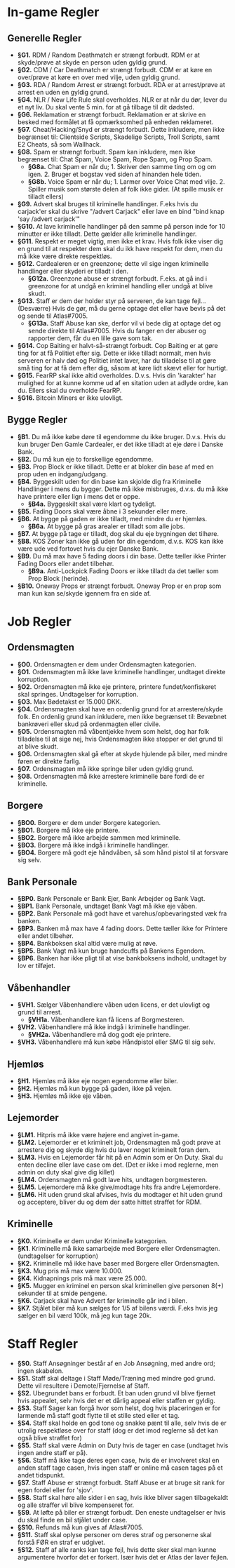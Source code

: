 # In-game Regler
## Generelle Regler
- **§G1.** RDM / Random Deathmatch er strængt forbudt. RDM er at skyde/prøve at skyde en person uden gyldig grund.  
- **§G2.** CDM / Car Deathmatch er strængt forbudt. CDM er at køre en over/prøve at køre en over med vilje, uden gyldig grund.  
- **§G3.** RDA / Random Arrest er strængt forbudt. RDA er at arrest/prøve at arrest en uden en gyldig grund.  
- **§G4.** NLR / New Life Rule skal overholdes. NLR er at når du dør, lever du et nyt liv. Du skal vente 5 min. for at gå tilbage til dit dødsted.  
- **§G6.** Reklamation er strængt forbudt. Reklamation er at skrive en besked med formålet at få opmærksomhed på enheden reklameret.  
- **§G7.** Cheat/Hacking/Snyd er strængt forbudt. Dette inkludere, men ikke begrænset til: Clientside Scripts, Skadelige Scripts, Troll Scripts, samt E2 Cheats, så som Wallhack.  
- **§G8.** Spam er strængt forbudt. Spam kan inkludere, men ikke begrænset til: Chat Spam, Voice Spam, Rope Spam, og Prop Spam.  
  - **§G8a.** Chat Spam er når du; 1. Skriver den samme ting om og om igen. 2. Bruger et bogstav ved siden af hinanden hele tiden.  
  - **§G8b.** Voice Spam er når du; 1. Larmer over Voice Chat med vilje. 2. Spiller musik som største delen af folk ikke gider. (At spille musik er tilladt ellers)  
- **§G9.** Advert skal bruges til kriminelle handlinger. F.eks hvis du carjack'er skal du skrive "/advert Carjack" eller lave en bind "bind knap 'say /advert carjack'"  
- **§G10.** At lave kriminelle handlinger på den samme på person inde for 10 minutter er ikke tilladt. Dette gælder alle kriminelle handlinger.  
- **§G11.** Respekt er meget vigtig, men ikke et krav. Hvis folk ikke viser dig en grund til at respekter dem skal du ikk have respekt for dem, men du må ikke være direkte respektløs.  
- **§G12.** Cardealeren er en greenzone; dette vil sige ingen kriminelle handlinger eller skyderi er tilladt i den.  
  - **§G12a.** Greenzone abuse er strængt forbudt. F.eks. at gå ind i greenzone for at undgå en kriminel handling eller undgå at blive skudt.  
- **§G13.** Staff er dem der holder styr på serveren, de kan tage fejl...(Desværre) Hvis de gør, må du gerne optage det eller have bevis på det og sende til Atlas#7005.  
  - **§G13a.** Staff Abuse kan ske, derfor vil vi bede dig at optage det og sende direkte til Atlas#7005. Hvis du fanger en der abuser og rapporter dem, får du en lille gave som tak.  
- **§G14.** Cop Baiting er halvt-så-strængt forbudt. Cop Baiting er at gøre ting for at få Politiet efter sig. Dette er ikke tilladt normalt, men hvis serveren er halv død og Politiet intet   laver, har du tilladelse til at gøre små ting for at få dem efter dig, såsom at køre lidt skævt eller for hurtigt.  
- **§G15.** FearRP skal ikke altid overholdes. D.v.s. Hvis din 'karakter' har mulighed for at kunne komme ud af en sitation uden at adlyde ordre, kan du. Ellers skal du overholde FearRP.  
- **§G16.** Bitcoin Miners er ikke ulovligt.  
## Bygge Regler
- **§B1.** Du må ikke købe døre til egendomme du ikke bruger. D.v.s. Hvis du kun bruger Den Gamle Cardealer, er det ikke tilladt at eje døre i Danske Bank.  
- **§B2.** Du må kun eje to forskellige egendomme.  
- **§B3.** Prop Block er ikke tilladt. Dette er at bloker din base af med en prop uden en indgang/udgang.  
- **§B4.** Byggeskilt uden for din base kan skjolde dig fra Kriminelle Handlinger i mens du bygger. Dette må ikke misbruges, d.v.s. du må ikke have printere eller lign i mens det er oppe.  
  - **§B4a.** Byggeskilt skal være klart og tydeligt.  
- **§B5.** Fading Doors skal være åbne i 3 sekunder eller mere.  
- **§B6.** At bygge på gaden er ikke tilladt, med mindre du er hjemløs.  
  - **§B6a.** At bygge på gras arealer er tilladt som alle jobs.  
- **§B7.** At bygge på tage er tilladt, dog skal du eje bygningen det tilhøre.  
- **§B8.** KOS Zoner kan ikke gå uden for din egendom, d.v.s. KOS kan ikke være ude ved fortovet hvis du ejer Danske Bank.  
- **§B9.** Du må max have 5 fading doors i din base. Dette tæller ikke Printer Fading Doors eller andet tilbehør.  
  - **§B9a.** Anti-Lockpick Fading Doors er ikke tilladt da det tæller som Prop Block (herinde).  
- **§B10.** Oneway Props er strængt forbudt. Oneway Prop er en prop som man kun kan se/skyde igennem fra en side af.  
# Job Regler
## Ordensmagten
- **§O0.** Ordensmagten er dem under Ordensmagten kategorien.  
- **§O1.** Ordensmagten må ikke lave kriminelle handlinger, undtaget direkte korruption.  
- **§O2.** Ordensmagten må ikke eje printere, printere fundet/konfiskeret skal springes. Undtagelser for korruption.  
- **§O3.** Max Bødetakst er 15.000 DKK.  
- **§O4.** Ordensmagten skal have en ordenlig grund for at arrestere/skyde folk. En ordenlig grund kan inkludere, men ikke begrænset til: Bevæbnet bankrøveri eller skud på ordenmagten eller civile.  
- **§O5.** Ordensmagten må våbentjekke hvem som helst, dog har folk tilladelse til at sige nej, hvis Ordensmagten ikke stopper er det grund til at blive skudt.  
- **§O6.** Ordensmagten skal gå efter at skyde hjulende på biler, med mindre føren er direkte farlig.  
- **§O7.** Ordensmagten må ikke springe biler uden gyldig grund.  
- **§O8.** Ordensmagten må ikke arrestere kriminelle bare fordi de er kriminelle.  
## Borgere
- **§BO0.** Borgere er dem under Borgere kategorien.  
- **§BO1.** Borgere må ikke eje printere.  
- **§BO2.** Borgere må ikke arbejde sammen med kriminelle.  
- **§BO3.** Borgere må ikke indgå i kriminelle handlinger.  
- **§BO4.** Borgere må godt eje håndvåben, så som hånd pistol til at forsvare sig selv.  
## Bank Personale
- **§BP0.** Bank Personale er Bank Ejer, Bank Arbejder og Bank Vagt.  
- **§BP1.** Bank Personale, undtaget Bank Vagt må ikke eje våben.  
- **§BP2.** Bank Personale må godt have et varehus/opbevaringsted væk fra banken.  
- **§BP3.** Banken må max have 4 fading doors. Dette tæller ikke for Printere eller andet tilbehør.  
- **§BP4.** Bankboksen skal altid være mulig at røve.  
- **§BP5.** Bank Vagt må kun bruge handcuffs på Bankens Egendom.  
- **§BP6.** Banken har ikke pligt til at vise bankboksens indhold, undtaget by lov er tilføjet.  
## Våbenhandler
- **§VH1.** Sælger Våbenhandlere våben uden licens, er det ulovligt og grund til arrest.  
  - **§VH1a.** Våbenhandlere kan få licens af Borgmesteren.  
- **§VH2.** Våbenhandlere må ikke indgå i kriminelle handlinger.  
  - **§VH2a.** Våbenhandlere må dog godt eje printere.  
- **§VH3.** Våbenhandlere må kun købe Håndpistol eller SMG til sig selv.  
## Hjemløs
- **§H1.** Hjemløs må ikke eje nogen egendomme eller biler.  
- **§H2.** Hjemløs må kun bygge på gaden, ikke på vejen.  
- **§H3.** Hjemløs må ikke eje våben.  
## Lejemorder
- **§LM1.** Hitpris må ikke være højere end angivet in-game.  
- **§LM2.** Lejemorder er et kriminelt job, Ordensmagten må godt prøve at arrestere dig og skyde dig hvis du laver noget kriminelt foran dem.  
- **§LM3.** Hvis en Lejemorder får hit på en Admin som er On Duty. Skal du enten decline eller lave case om det. (Det er ikke i mod reglerne, men admin on duty skal give dig killet)  
- **§LM4.** Ordensmagten må godt lave hits, undtagen borgmesteren.  
- **§LM5.** Lejemordere må ikke give/modtage hits fra andre Lejemordere.  
- **§LM6.** Hit uden grund skal afvises, hvis du modtager et hit uden grund og acceptere, bliver du og dem der satte hittet straffet for RDM.  
## Kriminelle
- **§K0.** Kriminelle er dem under Kriminelle kategorien.  
- **§K1**. Kriminelle må ikke samarbejde med Borgere eller Ordensmagten. (undtagelser for korruption)  
- **§K2.** Kriminelle må ikke have baser med Borgere eller Ordensmagten.  
- **§K3.** Mug pris må max være 10.000.  
- **§K4.** Kidnapnings pris må max være 25.000.  
- **§K5.** Mugger en kriminel en person skal kriminellen give personen 8(+) sekunder til at smide pengene.  
- **§K6.** Carjack skal have Advert før kriminelle går ind i bilen.  
- **§K7.** Stjålet biler må kun sælges for 1/5 af bilens værdi. F.eks hvis jeg sælger en bil værd 100k, må jeg kun tage 20k.  
# Staff Regler
- **§S0.** Staff Ansøgninger består af en Job Ansøgning, med andre ord; ingen skabelon.  
- **§S1.** Staff skal deltage i Staff Møde/Træning med mindre god grund. Dette vil resultere i Demote/Fjernelse af Staff.  
- **§S2.** Ubegrundet bans er forbudt. Et ban uden grund vil blive fjernet hvis appealet, selv hvis det er et dårlig appeal eller staffen er gyldig.  
- **§S3.** Staff Sager kan forgå hvor som helst, dog hvis placeringen er for larmende må staff godt flytte til et stille sted eller et tag.  
- **§S4.** Staff skal holde en god tone og snakke pænt til alle, selv hvis de er utrolig respektløse over for staff (dog er det imod reglerne så det kan også blive straffet for)  
- **§S5.** Staff skal være Admin on Duty hvis de tager en case (undtaget hvis ingen andre staff er på).  
- **§S6.** Staff må ikke tage deres egen case, hvis de er involveret skal en anden staff tage casen, hvis ingen staff er online må casen tages på et andet tidspunkt.  
- **§S7.** Staff Abuse er strængt forbudt. Staff Abuse er at bruge sit rank for egen fordel eller for 'sjov'.  
- **§S8.** Staff skal høre alle sider i en sag, hvis ikke bliver sagen tilbagekaldt og alle straffer vil blive kompenseret for.  
- **§S9.** At løfte på biler er strængt forbudt. Den eneste undtagelser er hvis du skal finde en bil stjålet under case.  
- **§S10.** Refunds må kun gives af Atlas#7005.  
- **§S11.** Staff skal oplyse personer om deres straf og personerne skal forstå FØR en straf er udgivet.  
- **§S12.** Staff af alle ranks kan tage fejl, hvis dette sker skal man kunne argumentere hvorfor det er forkert. Især hvis det er Atlas der laver fejlen.  